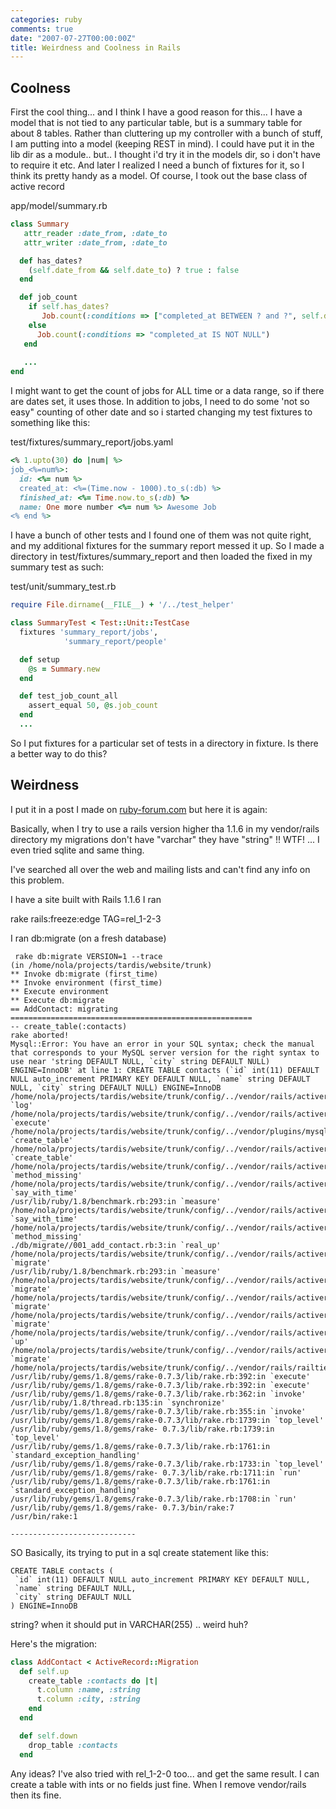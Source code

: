 ```yaml
---
categories: ruby
comments: true
date: "2007-07-27T00:00:00Z"
title: Weirdness and Coolness in Rails
---
```


Coolness
--------

First the cool thing... and I think I have a good reason for this... I have a model that is not tied to any particular table, but is a summary table for about 8 tables. Rather than cluttering up my controller with a bunch of stuff, I am putting into a model (keeping REST in mind). I could have put it in the lib dir as a module.. but.. I thought i'd try it in the models dir, so i don't have to require it etc. And later I realized I need a bunch of fixtures for it, so I think its pretty handy as a model. Of course, I took out the base class of active record

app/model/summary.rb
``` ruby
class Summary
   attr_reader :date_from, :date_to
   attr_writer :date_from, :date_to

  def has_dates?
    (self.date_from && self.date_to) ? true : false
  end

  def job_count
    if self.has_dates?
       Job.count(:conditions => ["completed_at BETWEEN ? and ?", self.date_from, self.date_to])
    else
      Job.count(:conditions => "completed_at IS NOT NULL")
   end
   
   ...
end

```

I might want to get the count of jobs for ALL time or a data range, so if there are dates set, it uses those. In addition to jobs, I need to do some 'not so easy" counting of other date and so i started changing my test fixtures to something like this:

test/fixtures/summary_report/jobs.yaml
``` ruby
<% 1.upto(30) do |num| %>
job_<%=num%>:
  id: <%= num %>
  created_at: <%=(Time.now - 1000).to_s(:db) %>
  finished_at: <%= Time.now.to_s(:db) %>
  name: One more number <%= num %> Awesome Job
<% end %>
```

I have a bunch of other tests and I found one of them was not quite right, and my additional fixtures for the summary report messed it up. So I made a directory in test/fixtures/summary_report and then loaded the fixed in my summary test as such:

test/unit/summary_test.rb
``` ruby
require File.dirname(__FILE__) + '/../test_helper'

class SummaryTest < Test::Unit::TestCase
  fixtures 'summary_report/jobs',
            'summary_report/people'

  def setup
    @s = Summary.new
  end

  def test_job_count_all
    assert_equal 50, @s.job_count
  end
  ...
```

So I put fixtures for a particular set of tests in a directory in fixture. Is there a better way to do this? 

Weirdness
---------

I put it in a post I made on <a href="http://www.ruby-forum.com/topic/119523#new">ruby-forum.com</a> but here it is again:

Basically, when I try to use a rails version higher tha 1.1.6 in my vendor/rails directory my migrations don't have "varchar" they have "string" !! WTF! ... I even tried sqlite and same thing. 


I've searched all over the web and mailing lists and can't find any info
on this problem.

I have a site built with Rails 1.1.6  I ran

rake rails:freeze:edge TAG=rel_1-2-3

I ran db:migrate (on a fresh database)

```
 rake db:migrate VERSION=1 --trace
(in /home/nola/projects/tardis/website/trunk)
** Invoke db:migrate (first_time)
** Invoke environment (first_time)
** Execute environment
** Execute db:migrate
== AddContact: migrating
======================================================
-- create_table(:contacts)
rake aborted!
Mysql::Error: You have an error in your SQL syntax; check the manual
that corresponds to your MySQL server version for the right syntax to
use near 'string DEFAULT NULL, `city` string DEFAULT NULL)
ENGINE=InnoDB' at line 1: CREATE TABLE contacts (`id` int(11) DEFAULT
NULL auto_increment PRIMARY KEY DEFAULT NULL, `name` string DEFAULT
NULL, `city` string DEFAULT NULL) ENGINE=InnoDB
/home/nola/projects/tardis/website/trunk/config/../vendor/rails/activerecord/lib/active_record/connection_adapters/abstract_adapter.rb:128:in
`log'
/home/nola/projects/tardis/website/trunk/config/../vendor/rails/activerecord/lib/active_record/connection_adapters/mysql_adapter.rb:243:in
`execute'
/home/nola/projects/tardis/website/trunk/config/../vendor/plugins/mysql_bigint/lib/mysql_bigint.rb:32:in
`create_table'
/home/nola/projects/tardis/website/trunk/config/../vendor/rails/activerecord/lib/active_record/connection_adapters/mysql_adapter.rb:353:in
`create_table'
/home/nola/projects/tardis/website/trunk/config/../vendor/rails/activerecord/lib/active_record/migration.rb:275:in
`method_missing'
/home/nola/projects/tardis/website/trunk/config/../vendor/rails/activerecord/lib/active_record/migration.rb:259:in
`say_with_time'
/usr/lib/ruby/1.8/benchmark.rb:293:in `measure'
/home/nola/projects/tardis/website/trunk/config/../vendor/rails/activerecord/lib/active_record/migration.rb:259:in
`say_with_time'
/home/nola/projects/tardis/website/trunk/config/../vendor/rails/activerecord/lib/active_record/migration.rb:273:in
`method_missing'
./db/migrate//001_add_contact.rb:3:in `real_up'
/home/nola/projects/tardis/website/trunk/config/../vendor/rails/activerecord/lib/active_record/migration.rb:212:in
`migrate'
/usr/lib/ruby/1.8/benchmark.rb:293:in `measure'
/home/nola/projects/tardis/website/trunk/config/../vendor/rails/activerecord/lib/active_record/migration.rb:212:in
`migrate'
/home/nola/projects/tardis/website/trunk/config/../vendor/rails/activerecord/lib/active_record/migration.rb:335:in
`migrate'
/home/nola/projects/tardis/website/trunk/config/../vendor/rails/activerecord/lib/active_record/migration.rb:330:in
`migrate'
/home/nola/projects/tardis/website/trunk/config/../vendor/rails/activerecord/lib/active_record/migration.rb:297:in
`up'
/home/nola/projects/tardis/website/trunk/config/../vendor/rails/activerecord/lib/active_record/migration.rb:288:in
`migrate'
/home/nola/projects/tardis/website/trunk/config/../vendor/rails/railties/lib/tasks/databases.rake:4
/usr/lib/ruby/gems/1.8/gems/rake-0.7.3/lib/rake.rb:392:in `execute'
/usr/lib/ruby/gems/1.8/gems/rake-0.7.3/lib/rake.rb:392:in `execute'
/usr/lib/ruby/gems/1.8/gems/rake-0.7.3/lib/rake.rb:362:in `invoke'
/usr/lib/ruby/1.8/thread.rb:135:in `synchronize'
/usr/lib/ruby/gems/1.8/gems/rake-0.7.3/lib/rake.rb:355:in `invoke'
/usr/lib/ruby/gems/1.8/gems/rake-0.7.3/lib/rake.rb:1739:in `top_level'
/usr/lib/ruby/gems/1.8/gems/rake- 0.7.3/lib/rake.rb:1739:in `top_level'
/usr/lib/ruby/gems/1.8/gems/rake-0.7.3/lib/rake.rb:1761:in
`standard_exception_handling'
/usr/lib/ruby/gems/1.8/gems/rake-0.7.3/lib/rake.rb:1733:in `top_level'
/usr/lib/ruby/gems/1.8/gems/rake- 0.7.3/lib/rake.rb:1711:in `run'
/usr/lib/ruby/gems/1.8/gems/rake-0.7.3/lib/rake.rb:1761:in
`standard_exception_handling'
/usr/lib/ruby/gems/1.8/gems/rake-0.7.3/lib/rake.rb:1708:in `run'
/usr/lib/ruby/gems/1.8/gems/rake- 0.7.3/bin/rake:7
/usr/bin/rake:1

----------------------------
```
SO Basically, its trying to put in a sql create statement like this:
```
CREATE TABLE contacts (
 `id` int(11) DEFAULT NULL auto_increment PRIMARY KEY DEFAULT NULL,
 `name` string DEFAULT NULL,
 `city` string DEFAULT NULL
) ENGINE=InnoDB
```
string? when it should put in VARCHAR(255) .. weird huh?

Here's the migration:
``` ruby
class AddContact < ActiveRecord::Migration
  def self.up
    create_table :contacts do |t|
      t.column :name, :string
      t.column :city, :string
    end
  end

  def self.down
    drop_table :contacts
  end
```

Any ideas? I've also tried with rel_1-2-0 too... and get the same
result. I can create a table with ints or no fields just fine. When I
remove vendor/rails then its fine.
